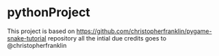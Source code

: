 # pythonProject
This project is based on https://github.com/christopherfranklin/pygame-snake-tutorial repository all the intial due credits goes to @christopherfranklin 
